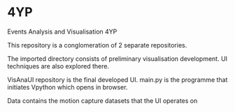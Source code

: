 # 4YP
Events Analysis and Visualisation 4YP

This repository is a conglomeration of 2 separate repositories. 

The imported directory consists of preliminary visualisation development. UI techniques are also explored there.

VisAnaUI repository is the final developed UI. main.py is the programme that initiates Vpython which opens in browser.

Data contains the motion capture datasets that the UI operates on
